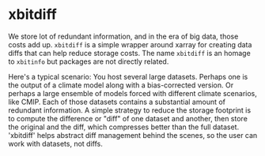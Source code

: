 # xbitdiff

We store lot of redundant information, and in the era of big data, those costs add up.
`xbitdiff` is a simple wrapper around xarray for creating data diffs that can help reduce storage costs.
The name `xbitdiff` is an homage to `xbitinfo` but packages are not directly related.

Here's a typical scenario:
You host several large datasets.
Perhaps one is the output of a climate model along with a bias-corrected version.
Or perhaps a large ensemble of models forced with different climate scenarios, like CMIP.
Each of those datasets contains a substantial amount of redundant information.
A simple strategy to reduce the storage footprint is to compute the difference or "diff" of one dataset and another,
then store the original and the diff,
which compresses better than the full dataset.
'xbitdiff' helps abstract diff management behind the scenes,
so the user can work with datasets, not diffs.
